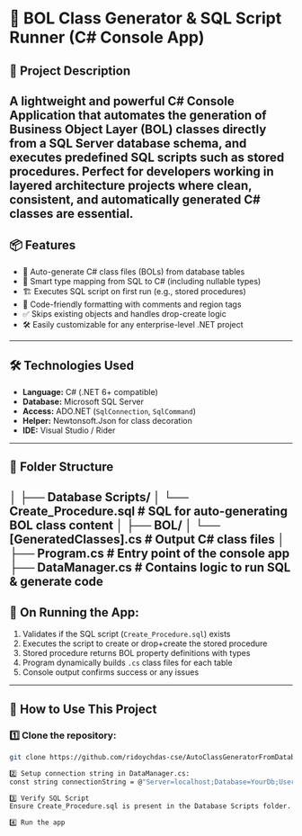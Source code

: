 # 🔧 BOL Class Generator & SQL Script Runner (C# Console App)

## 📝 Project Description
A lightweight and powerful **C# Console Application** that automates the generation of **Business Object Layer (BOL) classes** directly from a **SQL Server database schema**, and executes predefined **SQL scripts** such as stored procedures. 
Perfect for developers working in **layered architecture** projects where clean, consistent, and automatically generated C# classes are essential.
---

## 📦 Features
- 🔄 Auto-generate C# class files (BOLs) from database tables
- 🧠 Smart type mapping from SQL to C# (including nullable types)
- 🏗️ Executes SQL script on first run (e.g., stored procedures)
- 🔎 Code-friendly formatting with comments and region tags
- ✅ Skips existing objects and handles drop-create logic
- 🛠️ Easily customizable for any enterprise-level .NET project
---

## 🛠️ Technologies Used
- **Language:** C# (.NET 6+ compatible)
- **Database:** Microsoft SQL Server
- **Access:** ADO.NET (`SqlConnection`, `SqlCommand`)
- **Helper:** Newtonsoft.Json for class decoration
- **IDE:** Visual Studio / Rider
---

## 📁 Folder Structure
│
├── Database Scripts/
│ └── Create_Procedure.sql # SQL for auto-generating BOL class content
│
├── BOL/
│ └── [GeneratedClasses].cs # Output C# class files
│
├── Program.cs # Entry point of the console app
├── DataManager.cs # Contains logic to run SQL & generate code
---

## 🧪 On Running the App:
1. Validates if the SQL script (`Create_Procedure.sql`) exists
2. Executes the script to create or drop+create the stored procedure
3. Stored procedure returns BOL property definitions with types
4. Program dynamically builds `.cs` class files for each table
5. Console output confirms success or any issues
---


## 🚀 How to Use This Project
### 1️⃣ Clone the repository:
```bash
git clone https://github.com/ridoychdas-cse/AutoClassGeneratorFromDatabase

2️⃣ Setup connection string in DataManager.cs:
const string connectionString = @"Server=localhost;Database=YourDb;User Id=sa;Password=yourPassword;";

3️⃣ Verify SQL Script
Ensure Create_Procedure.sql is present in the Database Scripts folder.

4️⃣ Run the app



